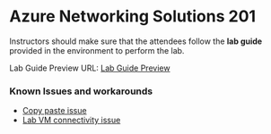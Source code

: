 # Azure Networking Solutions 201

Instructors should make sure that the attendees follow the **lab guide** provided in the environment to perform the lab.

Lab Guide Preview URL: [Lab Guide Preview](https://experience.cloudlabs.ai/#/labguidepreview/c41da5c6-4c84-43fd-89e4-2080f29ed3a3)

### Known Issues and workarounds
- [Copy paste issue](https://docs.cloudlabs.ai/Learner/Troubleshooting/CopyPaste)
- [Lab VM connectivity issue](https://docs.cloudlabs.ai/Learner/Troubleshooting/RDP)
